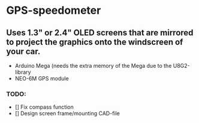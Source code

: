 # GPS-speedometer

## Uses 1.3" or 2.4" OLED screens that are mirrored to project the graphics onto the windscreen of your car.
- Arduino Mega (needs the extra memory of the Mega due to the U8G2-library
- NEO-6M GPS module

### TODO:
- [] Fix compass function
- [] Design screen frame/mounting CAD-file
